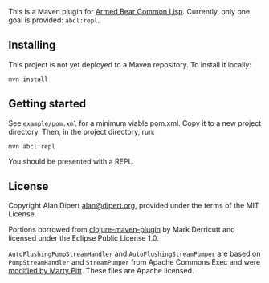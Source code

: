 This is a Maven plugin for [Armed Bear Common
Lisp](https://common-lisp.net/project/armedbear/). Currently, only one
goal is provided: `abcl:repl`.

## Installing

This project is not yet deployed to a Maven repository. To install it locally:

    mvn install

## Getting started

See `example/pom.xml` for a minimum viable pom.xml. Copy it to a new project directory. Then, in the project directory, run:

    mvn abcl:repl

You should be presented with a REPL.

## License

Copyright Alan Dipert <alan@dipert.org>, provided under the terms of the MIT License.

Portions borrowed from [clojure-maven-plugin](https://github.com/talios/clojure-maven-plugin) by Mark Derricutt and licensed under the Eclipse Public License 1.0.

`AutoFlushingPumpStreamHandler` and `AutoFlushingStreamPumper` are based on `PumpStreamHandler` and `StreamPumper` from Apache Commons Exec and were [modified by Marty Pitt](https://stackoverflow.com/questions/7113007/trouble-providing-multiple-input-to-a-command-using-apache-commons-exec-and-extr/7531626#7531626). These files are Apache licensed.